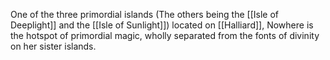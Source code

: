 One of the three primordial islands (The others being the [[Isle of Deeplight]] and the [[Isle of Sunlight]]) located on [[Halliard]], Nowhere is the hotspot of primordial magic, wholly separated from the fonts of divinity on her sister islands.

